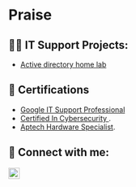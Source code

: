 <h1>Praise 

<h2>👨‍💻 IT Support Projects:</h2>

  - [Active directory home lab](https://github.com/joshmadakor1/Algorithms-Practice)


<h2>📃 Certifications</h2>

- [Google IT Support Professional](https://www.youtube.com/watch?v=a83ASGn_V_s)
- [Certified In Cybersecurity ](https://www.youtube.com/watch?v=a83ASGn_V_s).
- [Aptech Hardware Specialist](https://www.youtube.com/watch?v=a83ASGn_V_s).

<h2> 🤳 Connect with me:</h2>


[<img align="left" alt="JoshMadakor | LinkedIn" width="22px" src="https://cdn.jsdelivr.net/npm/simple-icons@v3/icons/linkedin.svg" />][linkedin]



[linkedin]: https://linkedin.com/in/joshmadakor

<!--
**joshmadakor1/joshmadakor1** is a ✨ _special_ ✨ repository because its `README.md` (this file) appears on your GitHub profile.

Here are some ideas to get you started:

- 🔭 I’m currently working on ...
- 🌱 I’m currently learning ...
- 👯 I’m looking to collaborate on ...
- 🤔 I’m looking for help with ...
- 💬 Ask me about ...
- 📫 How to reach me: ...
- 😄 Pronouns: ...
- ⚡ Fun fact: ...
-->
